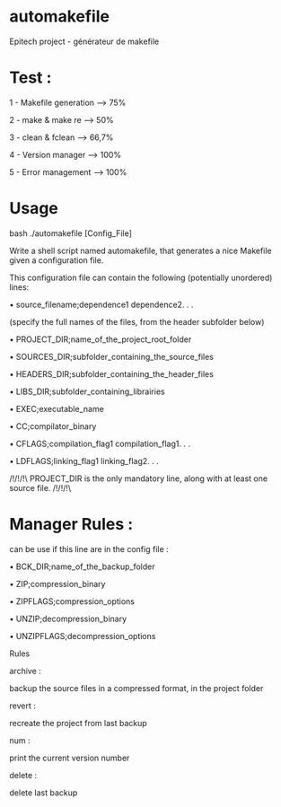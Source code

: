 # automakefile
Epitech project - générateur de makefile

# Test :

1 - Makefile generation --> 75%

2 - make & make re --> 50%

3 - clean & fclean --> 66,7%

4 - Version manager --> 100%

5 - Error management --> 100%

# Usage
bash ./automakefile [Config_File]

Write a shell script named automakefile, that generates a nice Makefile given a configuration file.

This configuration file can contain the following (potentially unordered) lines:

• source_filename;dependence1 dependence2. . .

(specify the full names of the files, from the header subfolder below)

• PROJECT_DIR;name_of_the_project_root_folder

• SOURCES_DIR;subfolder_containing_the_source_files

• HEADERS_DIR;subfolder_containing_the_header_files

• LIBS_DIR;subfolder_containing_librairies

• EXEC;executable_name

• CC;compilator_binary

• CFLAGS;compilation_flag1 compilation_flag1. . .

• LDFLAGS;linking_flag1 linking_flag2. . .

 /!\/!\/!\ PROJECT_DIR is the only mandatory line, along with at least one source file. /!\/!\/!\

# Manager Rules :
can be use if this line are in the config file :

• BCK_DIR;name_of_the_backup_folder

• ZIP;compression_binary

• ZIPFLAGS;compression_options

• UNZIP;decompression_binary

• UNZIPFLAGS;decompression_options 

Rules

archive :

backup the source files in a compressed format, in the project folder

revert :

recreate the project from last backup

num :

print the current version number

delete :

delete last backup
